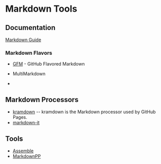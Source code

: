 # Markdown Tools

## Documentation

[Markdown Guide][md-guide]

[md-guide]: <https://www.markdownguide.org>

### Markdown Flavors

* [GFM][] - GitHub Flavored Markdown
* MultiMarkdown

* [gfm]: https://github.github.com/gfm/

## Markdown Processors

* [kramdown][] -- kramdown is the Markdown processor used by GitHub Pages.
* [markdown-it][]

[kramdown]: <https://kramdown.gettalong.org>
[markdown-it]: <https://markdown-it.github.io>

## Tools

* [Assemble][]
* [MarkdownPP][md-pp]

[assemble]: <http://assemble.io/docs/Markdown.html>
[md-pp]: <>
